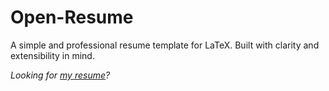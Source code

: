 # Open-Resume
A simple and professional resume template for LaTeX. Built with clarity and extensibility in mind.

*Looking for [my resume](http://dgund.com/resume)?*
